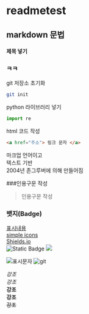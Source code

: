 # readmetest

## markdown 문법
#### 제목 넣기
### ㅋㅋ
git 저장소 초기화
```bash
git init
```
python 라이브러리 넣기
```py
import re
```

html 코드 작성
```html 
<a href="주소"> 링크 문자 </a>
```

마크업 언어이고  
텍스트 기반  
2004년 존그루버에 의해 만들어짐  

###인용구문 작성
> 인용구문 작성

### 뱃지(Badge)
[표시내용](url)  
[simple icons](http://simpleicons.org/)  
[Shields.io](https://shields.io/)  
![Static Badge](https://img.shields.io/badge/:build-passing-brightgreen)
<img src="https://img.shields.io/badge/surimkim-FFCA28?style=flat-square&logo=aircanada&logocolor=000000"/>  

![표시문자](url)
![git](https://mml.pstatic.net/www/mobile/edit/20250225_1095/upload_1740468296392FadN4.gif)

*강조*  
_강조_  
**강조**  
__강조__  
~~강조~~  